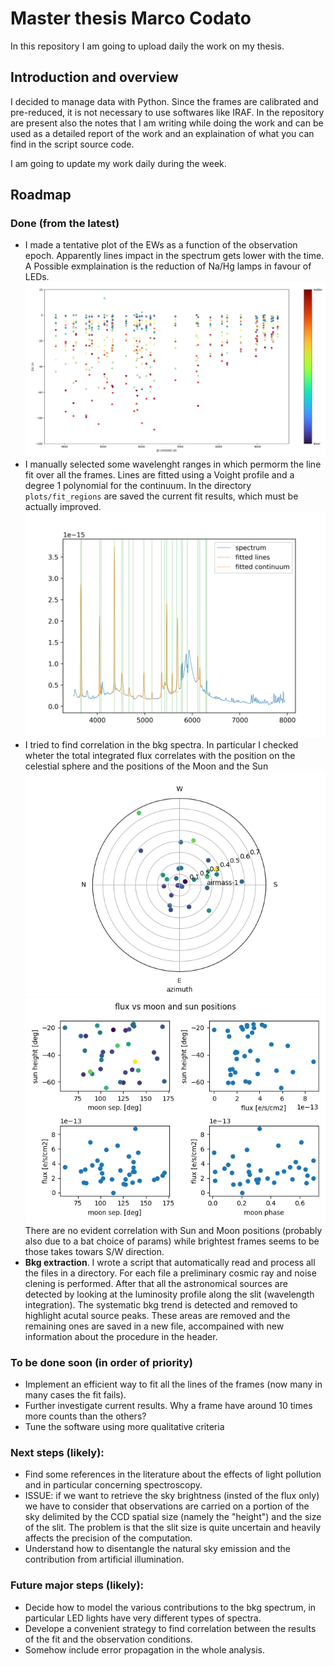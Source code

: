 # Master thesis Marco Codato
In this repository I am going to upload daily the work on my thesis.

## Introduction and overview
I decided to manage data with Python. Since the frames are calibrated and pre-reduced, it is not necessary to use softwares like IRAF.
In the repository are present also the notes that I am writing while doing the work and can be used as a detailed report of the work and an explaination of what you can find in the script source code.

I am going to update my work daily during the week.

## Roadmap

### Done (from the latest)
- I made a tentative plot of the EWs as a function of the observation epoch. Apparently lines impact in the spectrum gets lower with the time. A Possible exmplaination is the reduction of Na/Hg lamps in favour of LEDs. ![](./EWs.png)
- I manually selected some wavelenght ranges in which permorm the line fit over all the frames. Lines are fitted using a Voight profile and a degree 1 polynomial for the continuum.
In the directory ``plots/fit_regions`` are saved the current fit results, which must be actually improved. ![](./prova_fit.png)
- I tried to find correlation in the bkg spectra. In particular I checked wheter the total integrated flux correlates with the position on the celestial sphere and the positions of the Moon and the Sun
![](./radial.png) ![](./positions.png)
There are no evident correlation with Sun and Moon positions (probably also due to a bat choice of params) while brightest frames seems to be those takes towars S/W direction.
- **Bkg extraction**. I wrote a script that automatically read and process all the files in a directory.
For each file a preliminary cosmic ray and noise clening is performed. After that all the astronomical sources are detected by looking at the luminosity profile along the slit (wavelength integration).
The systematic bkg trend is detected and removed to highlight acutal source peaks. These areas are removed and the remaining ones are saved in a new file, accompained with new information about the procedure in the header.

### To be done soon (in order of priority)
- Implement an efficient way to fit all the lines of the frames (now many in many cases the fit fails).
- Further investigate current results. Why a frame have around 10 times more counts than the others?
- Tune the software using more qualitative criteria

### Next steps (likely):
- Find some references in the literature about the effects of light pollution and in particular concerning spectroscopy.
- ISSUE: if we want to retrieve the sky brightness (insted of the flux only) we have to consider that observations are carried on a portion of the sky delimited by the CCD spatial size (namely the "height")
and the size of the slit. The problem is that the slit size is quite uncertain and heavily affects the precision of the computation.
- Understand how to disentangle the natural sky emission and the contribution from artificial illumination.

### Future major steps (likely):
- Decide how to model the various contributions to the bkg spectrum, in particular LED lights have very different types of spectra.
- Develope a convenient strategy to find correlation between the results of the fit and the observation conditions.
- Somehow include error propagation in the whole analysis.

